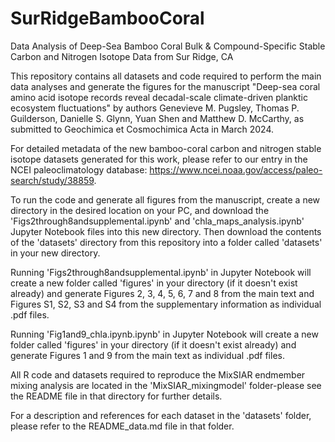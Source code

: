  # SurRidgeBambooCoral

Data Analysis of Deep-Sea Bamboo Coral Bulk &amp; Compound-Specific Stable Carbon and Nitrogen Isotope Data from Sur Ridge, CA

This repository contains all datasets and code required to perform the main data analyses and generate the figures for the manuscript "Deep-sea coral amino acid isotope records reveal decadal-scale climate-driven planktic ecosystem fluctuations" by authors Genevieve M. Pugsley, Thomas P. Guilderson, Danielle S. Glynn, Yuan Shen and Matthew D. McCarthy, as submitted to Geochimica et Cosmochimica Acta in March 2024. 

For detailed metadata of the new bamboo-coral carbon and nitrogen stable isotope datasets generated for this work, please refer to our entry in the NCEI paleoclimatology database: https://www.ncei.noaa.gov/access/paleo-search/study/38859. 

To run the code and generate all figures from the manuscript, create a new directory in the desired location on your PC, and download the 'Figs2through8andsupplemental.ipynb' and 'chla_maps_analysis.ipynb' Jupyter Notebook files into this new directory. Then download the contents of the 'datasets' directory from this repository into a folder called 'datasets' in your new directory. 

Running 'Figs2through8andsupplemental.ipynb' in Jupyter Notebook will create a new folder called 'figures' in your directory (if it doesn't exist already) and generate Figures 2, 3, 4, 5, 6, 7 and 8 from the main text and Figures S1, S2, S3 and S4 from the supplementary information as individual .pdf files. 

Running 'Fig1and9_chla.ipynb.ipynb' in Jupyter Notebook will create a new folder called 'figures' in your directory (if it doesn't exist already) and generate Figures 1 and 9 from the main text as individual .pdf files. 

All R code and datasets required to reproduce the MixSIAR endmember mixing analysis are located in the 'MixSIAR_mixingmodel' folder-please see the README file in that directory for further details. 

For a description and references for each dataset in the 'datasets' folder, please refer to the README_data.md file in that folder.

